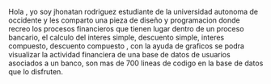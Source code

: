 Hola , yo soy jhonatan rodriguez estudiante de la universidad autonoma de occidente y les comparto una pieza de diseño y programacion donde recreo los procesos financieros que tienen lugar dentro de un proceso bancario, el calculo del interes simple, descuento simple, interes compuesto, descuento compuesto , con la ayuda de graficos se podra visualizar la actividad financiera de una base de datos de usuarios asociados a un banco, son mas de 700 lineas de codigo en la base de datos que lo disfruten.